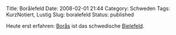 Title: Borålefeld
Date: 2008-02-01 21:44
Category: Schweden
Tags: KurzNotiert, Lustig
Slug: boralefeld
Status: published

Heute erst erfahren: [Borås](http://de.wikipedia.org/wiki/Bor%C3%A5s)
ist das schwedische
[Bielefeld](http://de.wikipedia.org/wiki/Bielefeldverschw%C3%B6rung).


